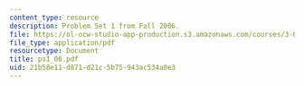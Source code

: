 ```yaml
---
content_type: resource
description: Problem Set 1 from Fall 2006.
file: https://ol-ocw-studio-app-production.s3.amazonaws.com/courses/3-032-mechanical-behavior-of-materials-fall-2007/21b58e11d871d21c5b75943ac534a0e3_ps1_06.pdf
file_type: application/pdf
resourcetype: Document
title: ps1_06.pdf
uid: 21b58e11-d871-d21c-5b75-943ac534a0e3
---
```

